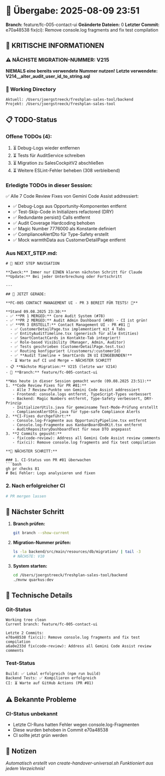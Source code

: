 # 🤝 Übergabe: 2025-08-09 23:51
**Branch:** feature/fc-005-contact-ui
**Geänderte Dateien:** 0
**Letzter Commit:** e70a48538 fix(ci): Remove console.log fragments and fix test compilation

## 🚨 KRITISCHE INFORMATIONEN

### ⚠️ NÄCHSTE MIGRATION-NUMMER: V215
**NIEMALS eine bereits verwendete Nummer nutzen!**
**Letzte verwendete: V214__alter_audit_user_id_to_string.sql**

### 📍 Working Directory
```
Aktuell: /Users/joergstreeck/freshplan-sales-tool/backend
Projekt: /Users/joergstreeck/freshplan-sales-tool
```

## 📋 TODO-Status

### Offene TODOs (4):
1. ⏳ Debug-Logs wieder entfernen
2. ⏳ Tests für AuditService schreiben
3. ⏳ Migration zu SalesCockpitV2 abschließen
4. ⏳ Weitere ESLint-Fehler beheben (308 verbleibend)

### Erledigte TODOs in dieser Session:
✅ Alle 7 Code Review Fixes von Gemini Code Assist addressiert:
- ✅ Debug-Logs aus Opportunity-Komponenten entfernt
- ✅ Test-Skip-Code in Initializers refactored (DRY)
- ✅ Redundante persist() Calls entfernt
- ✅ Audit Coverage Hardcoding behoben
- ✅ Magic Number 7776000 als Konstante definiert
- ✅ ComplianceAlertDto für Type-Safety erstellt
- ✅ Mock warmthData aus CustomerDetailPage entfernt

### Aus NEXT_STEP.md:
```
# 🧭 NEXT STEP NAVIGATION

**Zweck:** Immer nur EINEN klaren nächsten Schritt für Claude
**Update:** Bei jeder Unterbrechung oder Fortschritt

---

## 🎯 JETZT GERADE:

**FC-005 CONTACT MANAGEMENT UI - PR 3 BEREIT FÜR TESTS! 📱**

**Stand 09.08.2025 23:30:**
- ✅ **PR 1 MERGED:** Core Audit System (#78)
- ✅ **PR 2 MERGED:** Audit Admin Dashboard (#80) - CI ist grün!
- ✅ **PR 3 ERSTELLT:** Contact Management UI - PR #81 🎉
  - ✅ CustomerDetailPage.tsx implementiert mit 4 Tabs
  - ✅ EntityAuditTimeline.tsx (generisch für alle Entities)
  - ✅ SmartContactCards in Kontakte-Tab integriert!
  - ✅ Role-based Visibility (Manager, Admin, Auditor)
  - ✅ Tests geschrieben (CustomerDetailPage.test.tsx)
  - ✅ Routing konfiguriert (/customers/:customerId)
  - ✅ **Audit Timeline + SmartCards IN UI EINGEBUNDEN!**
  - ⏳ Warte auf CI und Merge ← NÄCHSTER SCHRITT
- 📋 **Nächste Migration:** V215 (letzte war V214)
- 🌿 **Branch:** feature/fc-005-contact-ui

**Was heute in dieser Session gemacht wurde (09.08.2025 23:51):**
1. **Code Review Fixes für PR #81:**
   - Alle 7 Review-Punkte von Gemini Code Assist addressiert
   - Frontend: console.logs entfernt, TypeScript-Types verbessert
   - Backend: Magic Numbers entfernt, Type-Safety verbessert, DRY-Prinzip
   - InitializerUtils.java für gemeinsame Test-Mode-Prüfung erstellt
   - ComplianceAlertDto.java für type-safe Compliance Alerts
2. **CI-Fixes durchgeführt:**
   - Console.log-Fragmente aus OpportunityPipeline.tsx entfernt
   - Console.log-Fragmente aus KanbanBoardDndKit.tsx entfernt
   - AuditRepositoryDashboardTest für neue DTO angepasst
3. **2 Commits gepusht:**
   - fix(code-review): Address all Gemini Code Assist review comments
   - fix(ci): Remove console.log fragments and fix test compilation

**🚀 NÄCHSTER SCHRITT:**

### 1. CI-Status von PR #81 überwachen
```bash
gh pr checks 81
# Bei Fehler: Logs analysieren und fixen
```

### 2. Nach erfolgreicher CI
```bash
# PR mergen lassen
```

## 🎯 Nächster Schritt

1. **Branch prüfen:**
   ```bash
   git branch --show-current
   ```

2. **Migration-Nummer prüfen:**
   ```bash
   ls -la backend/src/main/resources/db/migration/ | tail -3
   # NÄCHSTE: V10
   ```

3. **System starten:**
   ```bash
   cd /Users/joergstreeck/freshplan-sales-tool/backend
   ./mvnw quarkus:dev
   ```

## 🔧 Technische Details

### Git-Status
```
Working tree clean
Current branch: feature/fc-005-contact-ui

Letzte 2 Commits:
e70a48538 fix(ci): Remove console.log fragments and fix test compilation
a6a0e233d fix(code-review): Address all Gemini Code Assist review comments
```

### Test-Status
```
Build: ✅ Lokal erfolgreich (npm run build)
Backend Tests: ✅ Kompilieren erfolgreich
CI: ⏳ Warte auf GitHub Actions (PR #81)
```

## ⚠️ Bekannte Probleme

### CI-Status unbekannt
- Letzte CI-Runs hatten Fehler wegen console.log-Fragmenten
- Diese wurden behoben in Commit e70a48538
- CI sollte jetzt grün werden

## 📝 Notizen

_Automatisch erstellt von create-handover-universal.sh_
_Funktioniert aus jedem Verzeichnis!_
